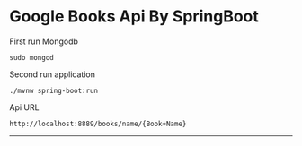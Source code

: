 # Google Books Api By SpringBoot

First run Mongodb
```shell script
sudo mongod
```
Second run application
```shell script
./mvnw spring-boot:run
```
Api URL
```shell script
http://localhost:8889/books/name/{Book+Name}
```
---
